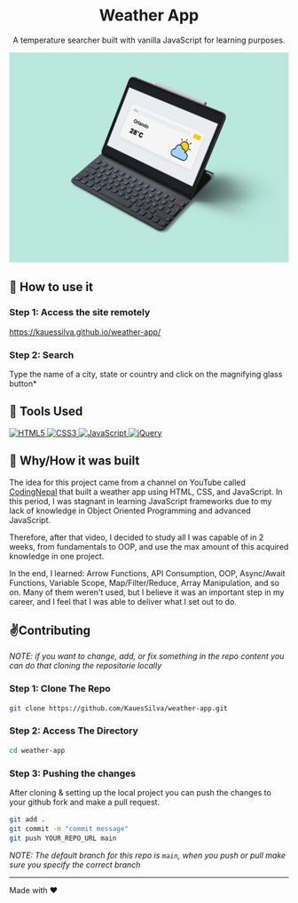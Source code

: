 <div align="center">
    <h1>Weather App</h1>
    <p>A temperature searcher built with vanilla JavaScript for learning purposes.</p>
</div>

![](https://raw.githubusercontent.com/KauesSilva/weather-app/main/assets/readme/ipad-pro-mockup.png)

## 🚀 How to use it

### Step 1: Access the site remotely

https://kauessilva.github.io/weather-app/

### Step 2: Search

Type the name of a city, state or country and click on the magnifying glass button*

## 🔧 Tools Used

<div align="left">
    <a href="https://developer.mozilla.org/en-US/docs/Glossary/HTML5" target="_blank">
        <img alt="HTML5" src="https://img.shields.io/badge/HTML5-E34F26?style=for-the-badge&logo=html5&logoColor=white" />
    </a>
    <a href="https://developer.mozilla.org/en-US/docs/Web/CSS" target="_blank">
        <img alt="CSS3" src="https://img.shields.io/badge/CSS3-1572B6?style=for-the-badge&logo=css3&logoColor=white" />
    </a>
    <a href="https://developer.mozilla.org/en-US/docs/Web/JavaScript" target="_blank">
        <img alt="JavaScript" src="https://img.shields.io/badge/JavaScript-F7DF1E?style=for-the-badge&logo=javascript&logoColor=black" />
    </a>
    <a href="https://api.jquery.com" target="_blank">
        <img alt="jQuery" src="https://img.shields.io/badge/jQuery-0769AD?style=for-the-badge&logo=jquery&logoColor=white" />
    </a>
</div>

## 📕 Why/How it was built

The idea for this project came from a channel on YouTube called [CodingNepal](https://youtu.be/c1r-NqYkFPc) that built a weather app using HTML, CSS, and JavaScript. In this period, I was stagnant in learning JavaScript frameworks due to my lack of knowledge in Object Oriented Programming and advanced JavaScript. 

Therefore, after that video, I decided to study all I was capable of in 2 weeks, from fundamentals to OOP, and use the max amount of this acquired knowledge in one project.

In the end, I learned: Arrow Functions, API Consumption, OOP, Async/Await Functions, Variable Scope, Map/Filter/Reduce, Array Manipulation, and so on. Many of them weren't used, but I believe it was an important step in my career, and I feel that I was able to deliver what I set out to do.

## ✌️Contributing

*NOTE: if you want to change, add, or fix something in the repo content you can do that cloning the repositorie locally*

### Step 1: Clone The Repo

```bash
git clone https://github.com/KauesSilva/weather-app.git
```

### Step 2: Access The Directory

```bash
cd weather-app
```

### Step 3: Pushing the changes

After cloning & setting up the local project you can push the changes to your github fork and make a pull request.

```bash
git add .
git commit -m "commit message"
git push YOUR_REPO_URL main
```

_NOTE: The default branch for this repo is `main`, when you push or pull make sure you specify the correct branch_

------

Made with ❤️
